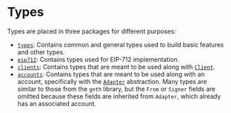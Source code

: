 # Types

Types are placed in three packages for different purposes:

- [`types`](/sdk/go/types/types): Contains common and general types used to build basic features and other types.
- [`eip712`](/sdk/go/types/eip712): Contains types used for EIP-712 implementation.
- [`clients`](/sdk/go/types/clients): Contains types that are meant to be used along with [`Client`](/sdk/go/clients).
- [`accounts`](/sdk/go/types/accounts): Contains types that are meant to be used along with an account,
  specifically with the [`Adapter`](/sdk/go/types/accounts) abstraction.
  Many types are similar to those from the `geth` library, but the `From` or `Signer` fields are omitted
  because these fields are inherited from `Adapter`, which already has an associated account.
